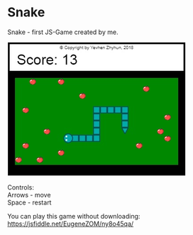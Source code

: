 # Snake

Snake - first JS-Game created by me.

![Preview](https://raw.githubusercontent.com/EugeneZOM/Snake/master/preview.jpg)

Controls:  
Arrows - move  
Space - restart

You can play this game without downloading: https://jsfiddle.net/EugeneZOM/ny8o45qa/
